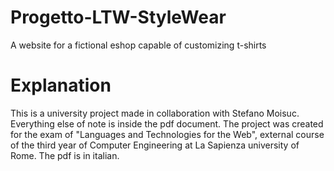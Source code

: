 # Progetto-LTW-StyleWear
 A website for a fictional eshop capable of customizing t-shirts
# Explanation
This is a university project made in collaboration with Stefano Moisuc. Everything else of note is inside the pdf document. 
The project was created for the exam of "Languages and Technologies for the Web", external course of the third year of Computer Engineering at La Sapienza university of Rome. The pdf is in italian.
